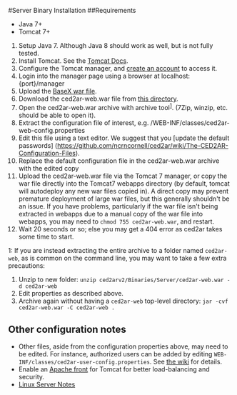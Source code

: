 #Server Binary Installation
##Requirements
- Java 7+
- Tomcat 7+


1. Setup Java 7. Although Java 8 should work as well, but is not fully tested.
2. Install Tomcat. See the [Tomcat Docs](https://tomcat.apache.org/tomcat-7.0-doc/setup.html).
3. Configure the Tomcat manager, and [create an account](http://tomcat.apache.org/tomcat-7.0-doc/manager-howto.html#Configuring_Manager_Application_Access) to access it. 
4. Login into the manager page using a browser at localhost:{port}/manager
5. Upload the [BaseX war file](https://github.com/ncrncornell/ced2ar/tree/master/BaseXTemplate).
6. Download the ced2ar-web.war file from [this directory](https://github.com/ncrncornell/ced2ar/edit/master/Binaries/Server/).
7. Open the ced2ar-web.war archive with archive tool<sup>[1](#footnote1)</sup>. (7Zip, winzip, etc. should be able to open it).
8. Extract the configuration file of interest, e.g. /WEB-INF/classes/ced2ar-web-config.properties
9. Edit this file using a text editor. We suggest that you [update the default passwords] (https://github.com/ncrncornell/ced2ar/wiki/The-CED2AR-Configuration-Files).
10. Replace the default configuration file in the ced2ar-web.war  archive with the edited copy
11. Upload the ced2ar-web.war file via the Tomcat 7 manager, or copy the war file directly into the Tomcat7 webapps directory (by default, tomcat will autodeploy any new war files copied in). A direct copy may prevent premature deployment of large war files, but this generally shouldn't be an issue. If you have problems, particularly if the war file isn't being extracted in webapps due to a manual copy of the war file into webapps, you may need to `chmod 755 ced2ar-web.war`, and restart.
12. Wait 20 seconds or so; else you may get a 404 error as ced2ar takes some time to start.

<a name="footnote1">1</a>: If you are instead extracting the entire archive to a folder named `ced2ar-web`, as is common on the command line, you may want to take a few extra precautions:

1. Unzip to new folder: 
`unzip ced2arv2/Binaries/Server/ced2ar-web.war -d ced2ar-web`
2. Edit properties as described above. 
3. Archive again without having a `ced2ar-web` top-level directory: `jar -cvf ced2ar-web.war -C ced2ar-web .`


## Other configuration notes

* Other files, aside from the configuration properties above, may need to be edited. For instance, authorized users can be added by editing `WEB-INF/classes/ced2ar-user-config.properties`. See [the wiki](https://github.com/ncrncornell/ced2ar/wiki/The-CED2AR-Configuration-Files) for details.
* Enable an [Apache front](https://github.com/ncrncornell/ced2ar/wiki/Fronting-Tomcat-with-Apache) for Tomcat for better load-balancing and security.
* [Linux Server Notes](https://github.com/ncrncornell/ced2ar/wiki/Linux)
